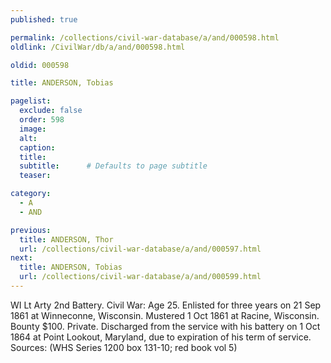 ```yaml
---
published: true

permalink: /collections/civil-war-database/a/and/000598.html
oldlink: /CivilWar/db/a/and/000598.html

oldid: 000598

title: ANDERSON, Tobias

pagelist:
  exclude: false
  order: 598
  image: 
  alt:
  caption:
  title:
  subtitle:      # Defaults to page subtitle
  teaser:

category: 
  - A 
  - AND

previous:
  title: ANDERSON, Thor
  url: /collections/civil-war-database/a/and/000597.html  
next:
  title: ANDERSON, Tobias
  url: /collections/civil-war-database/a/and/000599.html   
---
```

WI Lt Arty 2nd Battery. Civil War: Age 25. Enlisted for three years on 21 Sep 1861 at Winneconne, Wisconsin. Mustered 1 Oct 1861 at Racine, Wisconsin. Bounty $100. Private. Discharged from the service with his battery on 1 Oct 1864 at Point Lookout, Maryland, due to expiration of his term of service. Sources: (WHS Series 1200 box 131-10; red book vol 5)